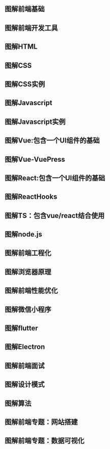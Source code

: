 ## 图解前端基础
## 图解前端开发工具
## 图解HTML
## 图解CSS
## 图解CSS实例
## 图解Javascript
## 图解Javascript实例
## 图解Vue:包含一个UI组件的基础
## 图解Vue-VuePress
## 图解React:包含一个UI组件的基础
## 图解ReactHooks
## 图解TS：包含vue/react结合使用
## 图解node.js
## 图解前端工程化
## 图解浏览器原理
## 图解前端性能优化
## 图解微信小程序
## 图解flutter
## 图解Electron
## 图解前端面试
## 图解设计模式
## 图解算法
## 图解前端专题：网站搭建
## 图解前端专题：数据可视化

